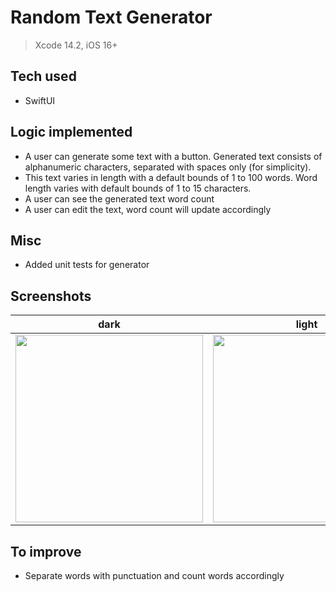 # Random Text Generator

> Xcode 14.2, iOS 16+

## Tech used

- SwiftUI

## Logic implemented

- A user can generate some text with a button. Generated text consists of alphanumeric characters, separated with spaces only (for simplicity). 
- This text varies in length with a default bounds of 1 to 100 words. Word length varies with default bounds of 1 to 15 characters.
- A user can see the generated text word count
- A user can edit the text, word count will update accordingly

## Misc

- Added unit tests for generator

## Screenshots

| dark | light |
| ---- | ----- |
| <img src="https://user-images.githubusercontent.com/31866271/221432162-12a6ee4b-2683-4628-abf9-e02c79e44856.png" width="300"> | <img src="https://user-images.githubusercontent.com/31866271/221432165-df8d8829-b552-4dd7-b31b-4a8fe5832a42.png" width="300">|


## To improve

- Separate words with punctuation and count words accordingly

